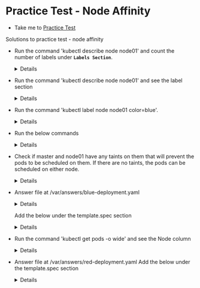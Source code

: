 # Practice Test - Node Affinity

- Take me to [Practice Test](https://kodekloud.com/topic/practice-test-node-affinity-2/)
  
Solutions to practice test - node affinity

- Run the command 'kubectl describe node node01' and count the number of labels under **`Labels Section`**.
  
  <details>

  ```
  kubectl describe node node01
  ```

  </details>

- Run the command 'kubectl describe node node01' and see the label section
  
  <details>

  ```
  kubectl describe node node01
  ```

  </details>

- Run the command 'kubectl label node node01 color=blue'.

  <details>

  ```
  kubectl label node node01 color=blue
  ```

  </details>

- Run the below commands

  <details>

  ```
  kubectl create deployment blue --image=nginx
  kubectl scale deployment blue --replicas=6
  ```

  </details>

- Check if master and node01 have any taints on them that will prevent the pods to be scheduled on them. If there are no taints, the pods can be scheduled on either node.
  
  <details>

  ```
  kubectl describe nodes|grep -i taints
  kubectl get pods -o wide
  ```

  </details>

- Answer file at /var/answers/blue-deployment.yaml
  
  <details>

  ```
  kubectl edit deployment blue
  ```

  </details>

  Add the below under the template.spec section
  
  <details>

  ```
  affinity:
      nodeAffinity:
          requiredDuringSchedulingIgnoredDuringExecution:
            nodeSelectorTerms:
            - matchExpressions:
              - key: color
                operator: In
                values:
                - blue
   ```

   </details>

- Run the command 'kubectl get pods -o wide' and see the Node column

   <details>

   ```
   kubectl get pods -o wide
   ```

   </details>

- Answer file at /var/answers/red-deployment.yaml
   Add the below under the template.spec section

   <details>

   ```
   affinity:
        nodeAffinity:
          requiredDuringSchedulingIgnoredDuringExecution:
            nodeSelectorTerms:
            - matchExpressions:
              - key: node-role.kubernetes.io/master
                operator: Exists
   ```

   ```
   kubectl create -f red-deployment.yaml
   ```

   ```
   kubectl get pods -o wide
   ```

   </details>
